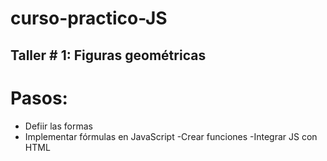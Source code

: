 # curso-practico-JS

## Taller  # 1: Figuras geométricas

# Pasos:
- Defiir las formas
- Implementar fórmulas en JavaScript
-Crear funciones
-Integrar JS con HTML
